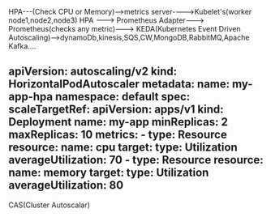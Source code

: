 HPA---(Check CPU or Memory)-->metrics server---->Kubelet's(worker node1,node2,node3)
HPA ---> Prometheus Adapter---> Prometheus(checks any metric)--->
KEDA(Kubernetes Event Driven Autoscaling)-->dynamoDb,kinesis,SQS,CW,MongoDB,RabbitMQ,Apache Kafka....

apiVersion: autoscaling/v2
kind: HorizontalPodAutoscaler
metadata:
  name: my-app-hpa
  namespace: default
spec:
  scaleTargetRef:
    apiVersion: apps/v1
    kind: Deployment
    name: my-app
  minReplicas: 2
  maxReplicas: 10
  metrics:
    - type: Resource
      resource:
        name: cpu
        target:
          type: Utilization
          averageUtilization: 70
    - type: Resource
      resource:
        name: memory
        target:
          type: Utilization
          averageUtilization: 80
------------------------------------------------------------------
CAS(Cluster Autoscalar)
